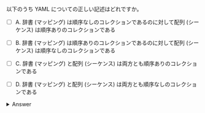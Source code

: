 以下のうち YAML についての正しい記述はどれですか。

- [ ] A. 辞書 (マッピング) は順序なしのコレクションであるのに対して配列 (シーケンス) は順序ありのコレクションである
- [ ] B. 辞書 (マッピング) は順序ありのコレクションであるのに対して配列 (シーケンス) は順序なしのコレクションである
- [ ] C. 辞書 (マッピング) と配列 (シーケンス) は両方とも順序ありのコレクションである
- [ ] D. 辞書 (マッピング) と配列 (シーケンス) は両方とも順序なしのコレクションである


<details>
  <summary>Answer</summary>

A. 辞書 (マッピング) は順序なしのコレクションであるのに対して配列 (シーケンス) は順序ありのコレクションである

</details>

